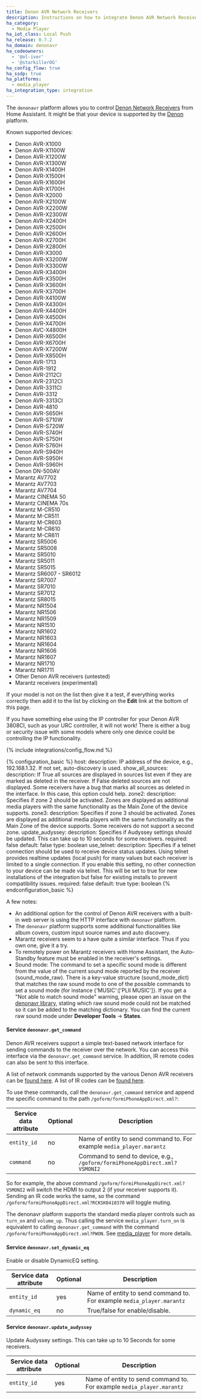 ```yaml
---
title: Denon AVR Network Receivers
description: Instructions on how to integrate Denon AVR Network Receivers into Home Assistant.
ha_category:
  - Media Player
ha_iot_class: Local Push
ha_release: 0.7.2
ha_domain: denonavr
ha_codeowners:
  - '@ol-iver'
  - '@starkillerOG'
ha_config_flow: true
ha_ssdp: true
ha_platforms:
  - media_player
ha_integration_type: integration
---
```


The `denonavr` platform allows you to control [Denon Network Receivers](https://www.denon.com/category/heos) from Home Assistant. It might be that your device is supported by the [Denon] platform.

Known supported devices:

- Denon AVR-X1000
- Denon AVR-X1100W
- Denon AVR-X1200W
- Denon AVR-X1300W
- Denon AVR-X1400H
- Denon AVR-X1500H
- Denon AVR-X1600H
- Denon AVR-X1700H
- Denon AVR-X2000
- Denon AVR-X2100W
- Denon AVR-X2200W
- Denon AVR-X2300W
- Denon AVR-X2400H
- Denon AVR-X2500H
- Denon AVR-X2600H
- Denon AVR-X2700H
- Denon AVR-X2800H
- Denon AVR-X3000
- Denon AVR-X3200W
- Denon AVR-X3300W
- Denon AVR-X3400H
- Denon AVR-X3500H
- Denon AVR-X3600H
- Denon AVR-X3700H
- Denon AVR-X4100W
- Denon AVR-X4300H
- Denon AVR-X4400H
- Denon AVR-X4500H
- Denon AVR-X4700H
- Denon AVC-X4800H
- Denon AVR-X6500H
- Denon AVR-X6700H
- Denon AVR-X7200W
- Denon AVR-X8500H
- Denon AVR-1713
- Denon AVR-1912
- Denon AVR-2112CI
- Denon AVR-2312CI
- Denon AVR-3311CI
- Denon AVR-3312
- Denon AVR-3313CI
- Denon AVR-4810
- Denon AVR-S650H
- Denon AVR-S710W
- Denon AVR-S720W
- Denon AVR-S740H
- Denon AVR-S750H
- Denon AVR-S760H
- Denon AVR-S940H
- Denon AVR-S950H
- Denon AVR-S960H
- Denon DN-500AV
- Marantz AV7702
- Marantz AV7703
- Marantz AV7704
- Marantz CINEMA 50
- Marantz CINEMA 70s
- Marantz M-CR510
- Marantz M-CR511
- Marantz M-CR603
- Marantz M-CR610
- Marantz M-CR611
- Marantz SR5006
- Marantz SR5008
- Marantz SR5010
- Marantz SR5011
- Marantz SR5015
- Marantz SR6007 - SR6012
- Marantz SR7007
- Marantz SR7010
- Marantz SR7012
- Marantz SR8015
- Marantz NR1504
- Marantz NR1506
- Marantz NR1509
- Marantz NR1510
- Marantz NR1602
- Marantz NR1603
- Marantz NR1604
- Marantz NR1606
- Marantz NR1607
- Marantz NR1710
- Marantz NR1711
- Other Denon AVR receivers (untested)
- Marantz receivers (experimental)

If your model is not on the list then give it a test, if everything works correctly then add it to the list by clicking on the **Edit** link at the bottom of this page.

<div class='note warning'>
If you have something else using the IP controller for your Denon AVR 3808CI, such as your URC controller, it will not work! There is either a bug or security issue with some models where only one device could be controlling the IP functionality.
</div>

{% include integrations/config_flow.md %}

{% configuration_basic %}
host:
  description: IP address of the device, e.g., 192.168.1.32. If not set, auto-discovery is used.
show_all_sources:
  description: If True all sources are displayed in sources list even if they are marked as deleted in the receiver. If False deleted sources are not displayed. Some receivers have a bug that marks all sources as deleted in the interface. In this case, this option could help.
zone2:
  description: Specifies if zone 2 should be activated. Zones are displayed as additional media players with the same functionality as the Main Zone of the device supports.
zone3:
  description: Specifies if zone 3 should be activated. Zones are displayed as additional media players with the same functionality as the Main Zone of the device supports. Some receivers do not support a second zone.
update_audyssey:
  description: Specifies if Audyssey settings should be updated. This can take up to 10 seconds for some receivers.
  required: false
  default: false
  type: boolean
use_telnet:
  description: Specifies if a telnet connection should be used to receive device status updates. Using telnet provides realtime updates (local push) for many values but each receiver is limited to a single connection. If you enable this setting, no other connection to your device can be made via telnet. This will be set to true for new installations of the integration but false for existing installs to prevent compatibility issues.
  required: false
  default: true
  type: boolean
{% endconfiguration_basic %}

A few notes:

- An additional option for the control of Denon AVR receivers with a built-in web server is using the HTTP interface with `denonavr` platform.
- The `denonavr` platform supports some additional functionalities like album covers, custom input source names and auto discovery.
- Marantz receivers seem to a have quite a similar interface. Thus if you own one, give it a try.
- To remotely power on Marantz receivers with Home Assistant, the Auto-Standby feature must be enabled in the receiver's settings.
- Sound mode: The command to set a specific sound mode is different from the value of the current sound mode reported by the receiver (sound_mode_raw). There is a key-value structure (sound_mode_dict) that matches the raw sound mode to one of the possible commands to set a sound mode (for instance {'MUSIC':['PLII MUSIC']}. If you get a "Not able to match sound mode" warning, please open an issue on the [denonavr library](https://github.com/ol-iver/denonavr), stating which raw sound mode could not be matched so it can be added to the matching dictionary. You can find the current raw sound mode under **Developer Tools** -> **States**.

#### Service `denonavr.get_command`

Denon AVR receivers support a simple text-based network interface for sending commands to the receiver over the network. You can access this interface via the `denonavr.get_command` service. In addition, IR remote codes can also be sent to this interface.

A list of network commands supported by the various Denon AVR receivers can be [found here](https://www.heimkinoraum.de/upload/files/product/IP_Protocol_AVR-Xx100.pdf). A list of IR codes can be [found here](https://assets.denon.com/DocumentMaster/UK/AVR3313_IR_CODE_V01.pdf).

To use these commands, call the `denonavr.get_command` service and append the specific command to the path `/goform/formiPhoneAppDirect.xml?`:

| Service data attribute | Optional | Description                                          |
| ---------------------- | -------- | ---------------------------------------------------- |
| `entity_id`            |       no | Name of entity to send command to. For example `media_player.marantz`|
| `command`              |       no | Command to send to device, e.g.,  `/goform/formiPhoneAppDirect.xml?VSMONI2`|

So for example, the above command `/goform/formiPhoneAppDirect.xml?VSMONI2` will switch the HDMI to output 2 (if your receiver supports it). Sending an IR code works the same, so the command `/goform/formiPhoneAppDirect.xml?RCKSK0410370` will toggle muting.

<div class='note'>

The denonavr platform supports the standard media player controls such as `turn_on` and `volume_up`. Thus calling the service `media_player.turn_on` is equivalent to calling `denonavr.get_command` with the command `/goform/formiPhoneAppDirect.xml?PWON`. See [media_player](/integrations/media_player/) for more details.

</div>

#### Service `denonavr.set_dynamic_eq`

Enable or disable DynamicEQ setting.

| Service data attribute | Optional | Description                                          |
| ---------------------- | -------- | ---------------------------------------------------- |
| `entity_id`            |      yes | Name of entity to send command to. For example `media_player.marantz`|
| `dynamic_eq`           |       no | True/false for enable/disable.|

#### Service `denonavr.update_audyssey`

Update Audyssey settings. This can take up to 10 Seconds for some receivers.

| Service data attribute | Optional | Description                                          |
| ---------------------- | -------- | ---------------------------------------------------- |
| `entity_id`            |      yes | Name of entity to send command to. For example `media_player.marantz`|

[Denon]: /integrations/denon
